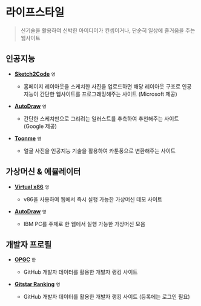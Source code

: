# 라이프스타일

> 신기술을 활용하여 신박한 아이디어가 컨셉이거나, 단순히 일상에 즐거움을 주는 웹사이트

## 인공지능

 - **[Sketch2Code](https://sketch2code.azurewebsites.net)** `영`
   - 홈페이지 레이아웃을 스케치한 사진을 업로드하면 해당 레이아웃 구조로 인공지능이 간단한 웹사이트를 프로그래밍해주는 사이트 (Microsoft 제공)

 - **[AutoDraw](https://www.autodraw.com)** `영`
   - 간단한 스케치만으로 그리려는 일러스트를 추측하여 추천해주는 사이트 (Google 제공)

 - **[Toonme](https://toonme.com)** `영`
   - 얼굴 사진을 인공지능 기술을 활용하여 카툰풍으로 변환해주는 사이트

## 가상머신 & 에뮬레이터

 - **[Virtual x86](https://copy.sh/v86)** `영`
   - v86을 사용하여 웹에서 즉시 실행 가능한 가상머신 데모 사이트

 - **[AutoDraw](https://www.pcjs.org)** `영`
   - IBM PC를 주제로 한 웹에서 실행 가능한 가상머신 모음

## 개발자 프로필

- **[OPGC](https://opgc.me)** `한`
   - GitHub 개발자 데이터를 활용한 개발자 랭킹 사이트

- **[Gitstar Ranking](https://gitstar-ranking.com)** `영`
   - GitHub 개발자 데이터를 활용한 개발자 랭킹 사이트 (등록에는 로그인 필요)
